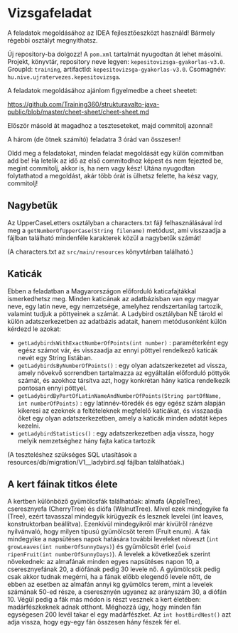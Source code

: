 # Vizsgafeladat

A feladatok megoldásához az IDEA fejlesztőeszközt használd!
Bármely régebbi osztályt megnyithatsz.

Új repository-ba dolgozz! A `pom.xml` tartalmát nyugodtan át lehet másolni.
Projekt, könyvtár, repository neve legyen: `kepesitovizsga-gyakorlas-v3.0`.
GroupId: `training`, artifactId: `kepesitovizsga-gyakorlas-v3.0`. Csomagnév: `hu.nive.ujratervezes.kepesitovizsga`.

A feladatok megoldásához ajánlom figyelmedbe a cheet sheetet:

https://github.com/Training360/strukturavalto-java-public/blob/master/cheet-sheet/cheet-sheet.md

Először másold át magadhoz a teszteseteket, majd commitolj azonnal!

A három (de ötnek számító) feladatra 3 órád van összesen!

Oldd meg a feladatokat, minden feladat megoldását egy külön commitban
add be!
Ha letelik az idő az első commitodhoz képest és nem fejezted be, megint commitolj, akkor is,
ha nem vagy kész! Utána nyugodtan folytathatod a megoldást, akár több órát is
ülhetsz felette, ha kész vagy, commitolj!

## Nagybetűk

Az UpperCaseLetters osztályban a characters.txt fájl felhasználásával írd meg a `getNumberOfUpperCase(String filename)`
metódust, ami visszaadja a fájlban található mindenféle karakterek közül a nagybetűk számát!

(A characters.txt az `src/main/resources` könyvtárban található.)

## Katicák

Ebben a feladatban a Magyarországon előforduló katicafajtákkal ismerkedhetsz meg. Minden katicának az adatbázisban van egy
magyar neve, egy latin neve, egy nemzetsége, amelyhez rendszertanilag tartozik, valamint tudjuk a pöttyeinek a számát. 
A Ladybird osztályban NE tárold el külön adatszerkezetben az adatbázis adatait, hanem metódusonként külön kérdezd le azokat:
- `getLadybirdsWithExactNumberOfPoints(int number)` : paraméterként egy egész számot vár, és visszaadja az ennyi pöttyel
  rendelkező katicák nevét egy String listában.
- `getLadybirdsByNumberOfPoints()` : egy olyan adatszerkezetet ad vissza, amely növekvő sorrendben tartalmazza az egyáltalán
  előforduló pöttyök számát, és azokhoz társítva azt, hogy konkrétan hány katica rendelkezik pontosan ennyi pöttyel.
- `getLadybirdByPartOfLatinNameAndNumberOfPoints(String partOfName, int numberOfPoints)` : egy latinnév-töredék és egy 
  egész szám alapján kikeresi az ezeknek a feltételeknek megfelelő katicákat, és visszaadja őket egy olyan adatszerkezetben,
  amely a katicák minden adatát képes kezelni.
- `getLadybirdStatistics()` : egy adatszerkezetben adja vissza, hogy melyik nemzetséghez hány fajta katica tartozik

(A teszteléshez szükséges SQL utasítások a resources/db/migration/V1__ladybird.sql fájlban találhatóak.)

## A kert fáinak titkos élete

A kertben különböző gyümölcsfák találhatóak: almafa (AppleTree), cseresznyefa (CherryTree) és diófa (WalnutTree). Mivel 
ezek mindegyike fa (Tree), ezért tavasszal mindegyik kirügyezik és lesznek levelei (int leaves, konstruktorban beállítva).
Ezenkívül mindegyikről már kívülről ránézve nyilvánvaló, hogy milyen típusú gyümölcsöt terem (Fruit enum).
A fák mindegyike a napsütéses napok hatására további leveleket növeszt (`int growLeaves(int numberOfSunnyDays)`) és
gyümölcsöt érlel (`void ripenFruit(int numberOfSunnyDays)`). A levelek a következőek szerint növekednek: az almafának
minden egyes napsütéses napon 10, a cseresznyefának 20, a diófának pedig 30 levele nő. A gyümölcsök pedig csak akkor
tudnak megérni, ha a fának előbb elegendő levele nőtt, de ebben az esetben az almafán annyi kg gyümölcs terem, mint a
levelek számának 50-ed része, a cseresznyén ugyanez az arányszám 30, a diófán 10.
Végül pedig a fák más módon is részt vesznek a kert életében: madárfészkeknek adnak otthont. Méghozzá úgy, hogy minden fán
egységesen 200 levél takar el egy madárfészket. Az `int hostBirdNest()` azt adja vissza, hogy egy-egy fán összesen hány
fészek fér el.